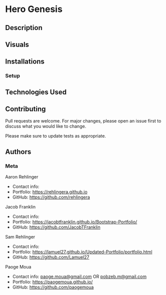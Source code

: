 # Hero Genesis

## Description

## Visuals

## Installations
### Setup

## Technologies Used

## Contributing
Pull requests are welcome. For major changes, please open an issue first to discuss what you would like to change.

Please make sure to update tests as appropriate.

## Authors
### Meta
Aaron Rehlinger
* Contact info: 
* Portfolio: https://rehlingera.github.io
* GitHub: https://github.com/rehlingera

Jacob Franklin
* Contact info: 
* Portfolio: https://jacobtfranklin.github.io/Bootstrap-Portfolio/
* GitHub: https://github.com/JacobTFranklin

Sam Rehlinger
* Contact info:
* Portfolio: https://lamuel27.github.io/Updated-Portfolio/portfolio.html
* GitHub: https://github.com/Lamuel27

Paoge Moua
* Contact info: paoge.moua@gmail.com OR pobzeb.m@gmail.com
* Portfolio: https://paogemoua.github.io/
* GitHub: https://github.com/paogemoua

<!-- Linked -->
[MIT]: https://choosealicense.com/licenses/mit/